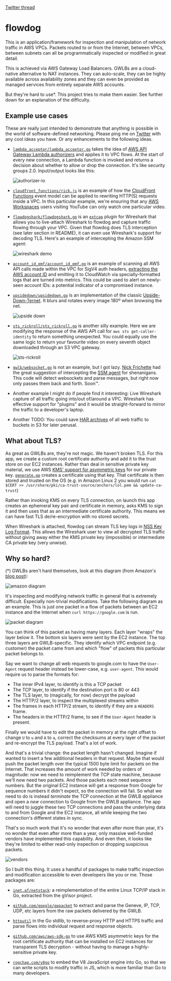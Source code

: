 [Twitter thread](https://twitter.com/__steele/status/1481227583274758146)

# flowdog

This is an application/framework for inspection and manipulation of network
traffic in AWS VPCs. Packets routed to or from the Internet, between VPCs,
between subnets can all be programmatically inspected or modified in great
detail.

This is achieved via AWS Gateway Load Balancers. GWLBs are a cloud-native
alternative to NAT instances. They can auto-scale, they can be highly available
across availability zones and they can even be provided as managed services
from entirely separate AWS accounts. 

But they're hard to use*. This project tries to make them easier. See further
down for an explanation of the difficulty.

## Example use cases

These are really just intended to demonstrate that anything is possible in the
world of software-defined networking. Please ping me on [Twitter][twit] with any
cool ideas you have. Or any enhancements to the following ideas.

* [`lambda_acceptor/lambda_acceptor.go`](/examples/lambda_acceptor/lambda_acceptor.go)
  takes the idea of [AWS API Gateway Lambda authorizers][apigw-auth] and applies
  it to VPC flows. At the start of every new connection, a Lambda function is
  invoked and returns a decision about whether to allow or drop the connection.
  It's like security groups 2.0. Input/output looks like this:

  ![authorizer-io](authorizer.png)

* [`cloudfront_functions/rick.js`](/examples/cloudfront_functions/rick.js) is
  an example of how the [CloudFront Functions][cff-model] event model can be
  applied to rewriting HTTP(S) requests inside a VPC. In this particular example,
  we're ensuring that any [AWS Workspaces][workspaces] users visiting YouTube
  can only watch one particular video.

* [`flowdogshark/flowdogshark.go`](/examples/flowdogshark/flowdogshark.go) is an
  [`extcap`][extcap] plugin for Wireshark that allows you to live-attach 
  Wireshark to flowdog and capture traffic flowing through your VPC. Given that
  flowdog does TLS interception (see later section in README), it can even use 
  Wireshark's support for decoding TLS. Here's an example of intercepting the
  Amazon SSM agent:

  ![wireshark demo](wireshark-demo.png)

* [`account_id_emf/account_id_emf.go`](/examples/account_id_emf/account_id_emf.go)
  is an example of scanning all AWS API calls made within the VPC for SigV4 auth
  headers, [extracting the AWS account ID][extract-acct-id] and emitting it to
  CloudWatch via specially-formatted logs that are turned into metrics. This could
  be used to alert on newly-seen account IDs: a potential indicator of a compromised
  instance.

* [`upsidedown/upsidedown.go`](/examples/upsidedown/upsidedown.go) is an 
  implementation of the classic [Upside-Down-Ternet][upsidedown]. It blurs and 
  rotates every image 180º when browsing the net.

  ![upside down](upside-down.png)

* [`sts_rickroll/sts_rickroll.go`](/examples/sts_rickroll/sts_rickroll.go) is
  another silly example. Here we are modifying the response of the AWS API call
  for `aws sts get-caller-identity` to return something unexpected. You could
  equally use the same logic to return your favourite video on every seventh
  object downloaded through an S3 VPC gateway. 

  ![sts-rickroll](sts-rickroll.png)

* [`gwlb/websocket.go`](/gwlb/websocket.go) is not an example, but I got lazy.
  [Nick Frichette][nickf] had the great suggestion of intercepting the [SSM agent][agent]
  for shenanigans. This code will detect websockets and parse messages, but right
  now only passes them back and forth. Soon™.

* Another example I might do if people find it interesting: Live Wireshark 
  capture of all traffic going into/out of/around a VPC. Wireshark has effective
  support for "plugins" and it would be straight-forward to mirror the traffic
  to a developer's laptop.

* Another TODO: You could save [HAR archives][har] of all web traffic to buckets
  in S3 for later perusal.  

## What about TLS?

As great as GWLBs are, they're not magic. We haven't broken TLS. For this app,
we create a custom root certificate authority and add it to the trust store on
our EC2 instances. Rather than deal in sensitive private key material, we use 
AWS [KMS' support for asymmetric keys][kms] for our private key. 
[`generate.go`](/kmssigner/generate/generate.go) creates a certificate using that
key. That certificate is then stored and trusted on the OS (e.g. in Amazon Linux 2
you would run `cat $CERT >> /usr/share/pki/ca-trust-source/anchors/lol.pem && update-ca-trust`)

Rather than invoking KMS on every TLS connection, on launch this app creates an
ephemeral key pair and certificate in memory, asks KMS to sign it and then uses
that as an intermediate certificate authority. This means we can have fast TLS
de/re-encryption with no stored secrets.

When Wireshark is attached, flowdog can stream TLS key logs in [NSS Key Log Format][klf].
This allows the Wireshark user to view all decrypted TLS traffic without giving
away either the KMS private key (impossible) or intermediate CA private key (very
unwise).

## Why so hard?

(*) GWLBs aren't hard themselves, look at this diagram (from Amazon's [blog post][amz-blog]):

![amazon diagram](aws-diagram.png)

It's inspecting and modifying network traffic in general that is extremely 
difficult. Especially non-trivial modifications.  Take the following diagram as 
an example. This is just one packet in a flow of packets between an EC2 
instance and the Internet when `curl https://google.com` is run.

![packet diagram](geneve-packet-http2.png)

You can think of this packet as having many layers. Each layer "wraps" the
layer below it. The bottom six layers were sent by the EC2 instance. The top
three layers are GWLB-specific. They identify which VPC endpoint (e.g. customer)
the packet came from and which "flow" of packets this particular packet belongs to.

Say we want to change all web requests to google.com to have the `User-Agent`
request header instead be lower-case, e.g. `user-agent`. This would require us to
parse the formats for:

* The inner IPv4 layer, to identify is this a TCP packet
* The TCP layer, to identify if the destination port is 80 or 443
* The TLS layer, to (magically, for now) decrypt the payload
* The HTTP/2 layer, to inspect the multiplexed streams within
* The frames in each HTTP/2 stream, to identify if they are a `HEADERS` frame.
* The headers in the HTTP/2 frame, to see if the `User-Agent` header is present.

Finally we would have to edit the packet in memory at the right offset to change
`U` to `u` and `A` to `a`, correct the checksums at every layer of the packet
and re-encrypt the TLS payload. That's a lot of work.

And that's a trivial change: the packet length hasn't changed. Imagine if
wanted to insert a few additional headers in that request. Maybe that would
push the packet length over the typical 1500 byte limit for packets on the
Internet. That increases the amount of work needed by orders of magnitude: now
we need to reimplement the TCP state machine, because we'll now need two packets.
And those packets each need sequence numbers. But the original EC2 instance will
get a response from Google for sequence numbers it didn't expect, so the
connection will fail. So what we need to do is instead _terminate_ the TCP
connection at the GWLB appliance and open a _new_ connection to Google from the
GWLB appliance. The app will need to juggle these two TCP connections and pass
the underlying data to and from Google and the EC2 instance, all while keeping
the two connection's different states in sync.

That's so much work that it's no wonder that even after more than year, it's no
wonder that even after more than a year, only massive well-funded vendors have
implemented this capability. And even then, it looks like they're limited to
either read-only inspection or dropping suspicious packets.

![vendors](vendors-aws-blog.png)

So I built this thing. It uses a handful of packages to make traffic inspection
and modification accessible to even developers like you or me. Those packages
are:

* [`inet.af/netstack`](https://pkg.go.dev/inet.af/netstack): a reimplementation
  of the entire Linux TCP/IP stack in Go, extracted from the gVisor project.

* [`github.com/google/gopacket`](https://pkg.go.dev/github.com/google/gopacket)
  to extract and parse the Geneve, IP, TCP, UDP, etc layers from the raw packets
  delivered by the GWLB.

* [`httputil`](https://pkg.go.dev/net/http/httputil) in the Go stdlib, to
  reverse-proxy HTTP and HTTPS traffic and  parse flows into individual request
  and response objects.

* [`github.com/aws/aws-sdk-go`](https://pkg.go.dev/github.com/aws/aws-sdk-go) to
  use AWS KMS asymmetric keys for the root certificate authority that can be
  installed on EC2 instances for transparent TLS decryption - without having to
  manage a highly-sensitive private key.

* [`rogchap.com/v8go`](https://pkg.go.dev/rogchap.com/v8go) to embed the V8
  JavaScript engine into Go, so that we can write scripts to modify traffic
  in JS, which is more familiar than Go to many developers.

[extcap]: https://www.wireshark.org/docs/man-pages/extcap.html
[klf]: https://developer.mozilla.org/en-US/docs/Mozilla/Projects/NSS/Key_Log_Format
[twit]: https://twitter.com/__steele
[kms]: https://docs.aws.amazon.com/kms/latest/developerguide/symmetric-asymmetric.html
[cff-model]: https://docs.aws.amazon.com/AmazonCloudFront/latest/DeveloperGuide/writing-function-code.html
[workspaces]: https://aws.amazon.com/workspaces/
[extract-acct-id]: https://awsteele.com/blog/2020/09/26/aws-access-key-format.html
[apigw-auth]: https://docs.aws.amazon.com/apigateway/latest/developerguide/apigateway-use-lambda-authorizer.html
[nickf]: https://github.com/Frichetten
[agent]: https://docs.aws.amazon.com/systems-manager/latest/userguide/ssm-agent.html
[har]: https://en.wikipedia.org/wiki/HAR_(file_format)
[amz-blog]: https://aws.amazon.com/blogs/networking-and-content-delivery/integrate-your-custom-logic-or-appliance-with-aws-gateway-load-balancer/
[upsidedown]: https://www.ex-parrot.com/pete/upside-down-ternet.html
